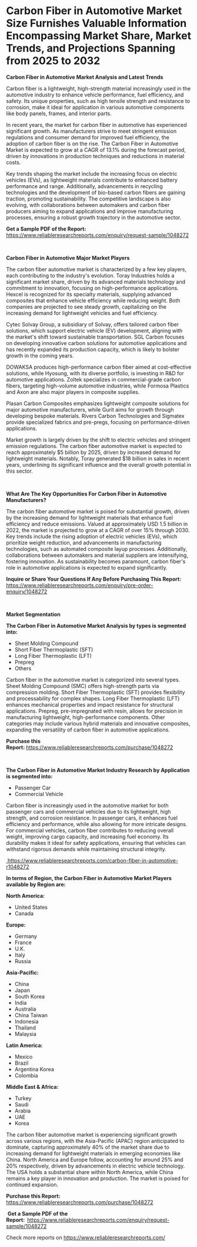 <p><h1>Carbon Fiber in Automotive Market Size Furnishes Valuable Information Encompassing Market Share, Market Trends, and Projections Spanning from 2025 to 2032</h1></p><p><strong>Carbon Fiber in Automotive Market Analysis and Latest Trends</strong></p>
<p><p>Carbon fiber is a lightweight, high-strength material increasingly used in the automotive industry to enhance vehicle performance, fuel efficiency, and safety. Its unique properties, such as high tensile strength and resistance to corrosion, make it ideal for application in various automotive components like body panels, frames, and interior parts.</p><p>In recent years, the market for carbon fiber in automotive has experienced significant growth. As manufacturers strive to meet stringent emission regulations and consumer demand for improved fuel efficiency, the adoption of carbon fiber is on the rise. The Carbon Fiber in Automotive Market is expected to grow at a CAGR of 13.1% during the forecast period, driven by innovations in production techniques and reductions in material costs.</p><p>Key trends shaping the market include the increasing focus on electric vehicles (EVs), as lightweight materials contribute to enhanced battery performance and range. Additionally, advancements in recycling technologies and the development of bio-based carbon fibers are gaining traction, promoting sustainability. The competitive landscape is also evolving, with collaborations between automakers and carbon fiber producers aiming to expand applications and improve manufacturing processes, ensuring a robust growth trajectory in the automotive sector.</p></p>
<p><strong>Get a Sample PDF of the Report:&nbsp;</strong> <a href="https://www.reliableresearchreports.com/enquiry/request-sample/1048272?utm_campaign=3057&utm_medium=2&utm_source=Github&utm_content=ia&utm_term=01042025&utm_id=carbon-fiber-in-automotive">https://www.reliableresearchreports.com/enquiry/request-sample/1048272</a></p>
<p>&nbsp;</p>
<p><strong>Carbon Fiber in Automotive Major Market Players</strong></p>
<p><p>The carbon fiber automotive market is characterized by a few key players, each contributing to the industry's evolution. Toray Industries holds a significant market share, driven by its advanced materials technology and commitment to innovation, focusing on high-performance applications. Hexcel is recognized for its specialty materials, supplying advanced composites that enhance vehicle efficiency while reducing weight. Both companies are projected to see steady growth, capitalizing on the increasing demand for lightweight vehicles and fuel efficiency.</p><p>Cytec Solvay Group, a subsidiary of Solvay, offers tailored carbon fiber solutions, which support electric vehicle (EV) development, aligning with the market's shift toward sustainable transportation. SGL Carbon focuses on developing innovative carbon solutions for automotive applications and has recently expanded its production capacity, which is likely to bolster growth in the coming years.</p><p>DOWAKSA produces high-performance carbon fiber aimed at cost-effective solutions, while Hyosung, with its diverse portfolio, is investing in R&D for automotive applications. Zoltek specializes in commercial-grade carbon fibers, targeting high-volume automotive industries, while Formosa Plastics and Axon are also major players in composite supplies.</p><p>Plasan Carbon Composites emphasizes lightweight composite solutions for major automotive manufacturers, while Gurit aims for growth through developing bespoke materials. Rivers Carbon Technologies and Sigmatex provide specialized fabrics and pre-pregs, focusing on performance-driven applications.</p><p>Market growth is largely driven by the shift to electric vehicles and stringent emission regulations. The carbon fiber automotive market is expected to reach approximately $5 billion by 2025, driven by increased demand for lightweight materials. Notably, Toray generated $18 billion in sales in recent years, underlining its significant influence and the overall growth potential in this sector.</p></p>
<p>&nbsp;</p>
<p><strong>What Are The Key Opportunities For Carbon Fiber in Automotive Manufacturers?</strong></p>
<p><p>The carbon fiber automotive market is poised for substantial growth, driven by the increasing demand for lightweight materials that enhance fuel efficiency and reduce emissions. Valued at approximately USD 1.5 billion in 2022, the market is projected to grow at a CAGR of over 15% through 2030. Key trends include the rising adoption of electric vehicles (EVs), which prioritize weight reduction, and advancements in manufacturing technologies, such as automated composite layup processes. Additionally, collaborations between automakers and material suppliers are intensifying, fostering innovation. As sustainability becomes paramount, carbon fiber's role in automotive applications is expected to expand significantly.</p></p>
<p><strong>Inquire or Share Your Questions If Any Before Purchasing This Report:</strong> <a href="https://www.reliableresearchreports.com/enquiry/pre-order-enquiry/1048272?utm_campaign=3057&utm_medium=2&utm_source=Github&utm_content=ia&utm_term=01042025&utm_id=carbon-fiber-in-automotive">https://www.reliableresearchreports.com/enquiry/pre-order-enquiry/1048272</a></p>
<p>&nbsp;</p>
<p><strong>Market Segmentation</strong></p>
<p><strong>The Carbon Fiber in Automotive Market Analysis by types is segmented into:</strong></p>
<p><ul><li>Sheet Molding Compound</li><li>Short Fiber Thermoplastic (SFT)</li><li>Long Fiber Thermoplastic (LFT)</li><li>Prepreg</li><li>Others</li></ul></p>
<p><p>Carbon fiber in the automotive market is categorized into several types. Sheet Molding Compound (SMC) offers high-strength parts via compression molding. Short Fiber Thermoplastic (SFT) provides flexibility and processability for complex shapes. Long Fiber Thermoplastic (LFT) enhances mechanical properties and impact resistance for structural applications. Prepreg, pre-impregnated with resin, allows for precision in manufacturing lightweight, high-performance components. Other categories may include various hybrid materials and innovative composites, expanding the versatility of carbon fiber in automotive applications.</p></p>
<p><strong>Purchase this Report:&nbsp;</strong><a href="https://www.reliableresearchreports.com/purchase/1048272?utm_campaign=3057&utm_medium=2&utm_source=Github&utm_content=ia&utm_term=01042025&utm_id=carbon-fiber-in-automotive">https://www.reliableresearchreports.com/purchase/1048272</a></p>
<p>&nbsp;</p>
<p><strong>The Carbon Fiber in Automotive Market Industry Research by Application is segmented into:</strong></p>
<p><ul><li>Passenger Car</li><li>Commercial Vehicle</li></ul></p>
<p><p>Carbon fiber is increasingly used in the automotive market for both passenger cars and commercial vehicles due to its lightweight, high strength, and corrosion resistance. In passenger cars, it enhances fuel efficiency and performance, while also allowing for more intricate designs. For commercial vehicles, carbon fiber contributes to reducing overall weight, improving cargo capacity, and increasing fuel economy. Its durability makes it ideal for safety applications, ensuring that vehicles can withstand rigorous demands while maintaining structural integrity.</p></p>
<p><a href="https://www.reliableresearchreports.com/carbon-fiber-in-automotive-r1048272?utm_campaign=3057&utm_medium=2&utm_source=Github&utm_content=ia&utm_term=01042025&utm_id=carbon-fiber-in-automotive">&nbsp;https://www.reliableresearchreports.com/carbon-fiber-in-automotive-r1048272</a></p>
<p><strong>In terms of Region, the Carbon Fiber in Automotive Market Players available by Region are:</strong></p>
<p>
    <p> <strong> North America: </strong>
        <ul>
            <li>United States</li>
            <li>Canada</li>
        </ul>
        </p> 
    <p> <strong> Europe: </strong>
        <ul>
            <li>Germany</li>
            <li>France</li>
            <li>U.K.</li>
            <li>Italy</li>
            <li>Russia</li>
        </ul>
        </p> 
    <p> <strong> Asia-Pacific: </strong>
        <ul>
            <li>China</li>
            <li>Japan</li>
            <li>South Korea</li>
            <li>India</li>
            <li>Australia</li>
            <li>China Taiwan</li>
            <li>Indonesia</li>
            <li>Thailand</li>
            <li>Malaysia</li>
        </ul>
        </p> 
    <p> <strong> Latin America: </strong>
        <ul>
            <li>Mexico</li>
            <li>Brazil</li>
            <li>Argentina Korea</li>
            <li>Colombia</li>
        </ul>
        </p> 
    <p> <strong> Middle East & Africa: </strong>
        <ul>
            <li>Turkey</li>
            <li>Saudi</li>
            <li>Arabia</li>
            <li>UAE</li>
            <li>Korea</li>
        </ul>
    </p>
    </p>
<p><p>The carbon fiber automotive market is experiencing significant growth across various regions, with the Asia-Pacific (APAC) region anticipated to dominate, capturing approximately 40% of the market share due to increasing demand for lightweight materials in emerging economies like China. North America and Europe follow, accounting for around 25% and 20% respectively, driven by advancements in electric vehicle technology. The USA holds a substantial share within North America, while China remains a key player in innovation and production. The market is poised for continued expansion.</p></p>
<p><strong>Purchase this Report: </strong><a href="https://www.reliableresearchreports.com/purchase/1048272?utm_campaign=3057&utm_medium=2&utm_source=Github&utm_content=ia&utm_term=01042025&utm_id=carbon-fiber-in-automotive">https://www.reliableresearchreports.com/purchase/1048272</a></p>
<p>&nbsp;<strong>Get a Sample PDF of the Report:&nbsp;&nbsp;</strong><a href="https://www.reliableresearchreports.com/enquiry/request-sample/1048272?utm_campaign=3057&utm_medium=2&utm_source=Github&utm_content=ia&utm_term=01042025&utm_id=carbon-fiber-in-automotive">https://www.reliableresearchreports.com/enquiry/request-sample/1048272</a></p>
<p><strong></strong></p>
<p>Check more reports on <a href="https://www.reliableresearchreports.com/?utm_campaign=3057&utm_medium=2&utm_source=Github&utm_content=ia&utm_term=01042025&utm_id=carbon-fiber-in-automotive">https://www.reliableresearchreports.com/</a></p>